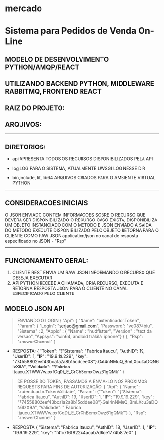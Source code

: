 # mercado
Sistema para Pedidos de Venda On-Line
=====================================

## MODELO DE DESENVOLVIMENTO PYTHON/AMQP/REACT
**UTILIZANDO  BACKEND PYTHON, MIDDLEWARE RABBITMQ, FRONTEND REACT**
---

## RAIZ DO PROJETO:

## ARQUIVOS:

--- 

## DIRETORIOS:
* api            APRESENTA TODOS OS RECURSOS DISPONIBILIZADOS PELA API
* log            LOG PARA O SISTEMA, ATUALMENTE UWSGI LOG NESSE DIR

* bin,include, lib,lib64      ARQUIVOS CRIADOS PARA O AMBIENTE VIRTUAL PYTHON

---

## CONSIDERACOES INICIAIS
O JSON ENVIADO CONTEM INFORMACOES SOBRE O RECURSO QUE DEVERA SER DISPONIBILIZADO
O RECURSO CASO EXISTA, DISPONIBILIZA UM OBJETO INSTANCIADO COM O METODO E JSON ENVIADO
A SAIDA DO METODO EXECUTE DISPONIBILIZADO PELO OBJETO RETORNA PARA O CLIENTE COMO RAW JSON application/json no canal de resposta especificado no JSON - "Rsp"

--- 

## FUNCIONAMENTO GERAL:
1. CLIENTE REST ENVIA UM RAW JSON INFORMANDO O RECURSO QUE DESEJA EXECUTAR
2. API PYTHON RECEBE A CHAMADA, CRIA RECURSO, EXECUTA E RETORNA RESPOSTA JSON PARA O CLIENTE NO CANAL ESPECIFICADO PELO CLIENTE


## MODELO JSON API
> ENVIANDO O LOGIN
{
    "Api": {
        "Name": "autenticador.Token",
        "Param": {
            "Login": "serjao@gmail.com",
            "Password": "ve0874biu",
            "Sistema" : 2,
            "Appid" : { "Name" : "hudflutter", "Version" : "text da versao", "Appsys": "win64, android trálálá, iphone"}
        }
    },
    "Rsp": "answerChannel"
}

- RESPOSTA:
{
    "Token": "{\"Sistema\": \"Fabrica Itaucu\", \"AuthID\": 19, \"UserID\": 1, \"__IP__\": \"19.9.19.229\", \"key\": \"774558802eef43bca1a2a8b15cddee08\"}.GaI4nNMuQ_BmLXcu3aDQN6IzX9A",
    "Validade": "'Fabrica Itaucu.XTWWVw.pxfGqDt_E_CrChBcmxOwz61gQMk'"
}

> DE POSSE DO TOKEN, PASSAMOS A ENVIA-LO NOS PROXIMOS REQUESTS PARA FINS DE AUTORIZAÇÃO:
{
    "Api": {
           "Name": "autenticador.TokenValidate",
           "Param": {"Token": "{\"Sistema\": \"Fabrica Itaucu\", \"AuthID\": 19, \"UserID\": 1, \"__IP__\": \"19.9.19.229\", \"key\": \"774558802eef43bca1a2a8b15cddee08\"}.GaI4nNMuQ_BmLXcu3aDQN6IzX9A", "Validade": "'Fabrica Itaucu.XTWWVw.pxfGqDt_E_CrChBcmxOwz61gQMk'"} },
    "Rsp": "answerChannel"
}

- RESPOSTA
{
    "Sistema": "Fabrica Itaucu",
    "AuthID": 18,
    "UserID": 1,
    "__IP__": "19.9.19.229",
    "key": "f41c7f6f82244acab7d6ce1774b8f7e0"
}
